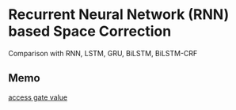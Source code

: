 # Recurrent Neural Network (RNN) based Space Correction

Comparison with RNN, LSTM, GRU, BiLSTM, BiLSTM-CRF

## Memo

[access gate value](https://discuss.pytorch.org/t/access-gates-of-lstm-gru/12399/4)